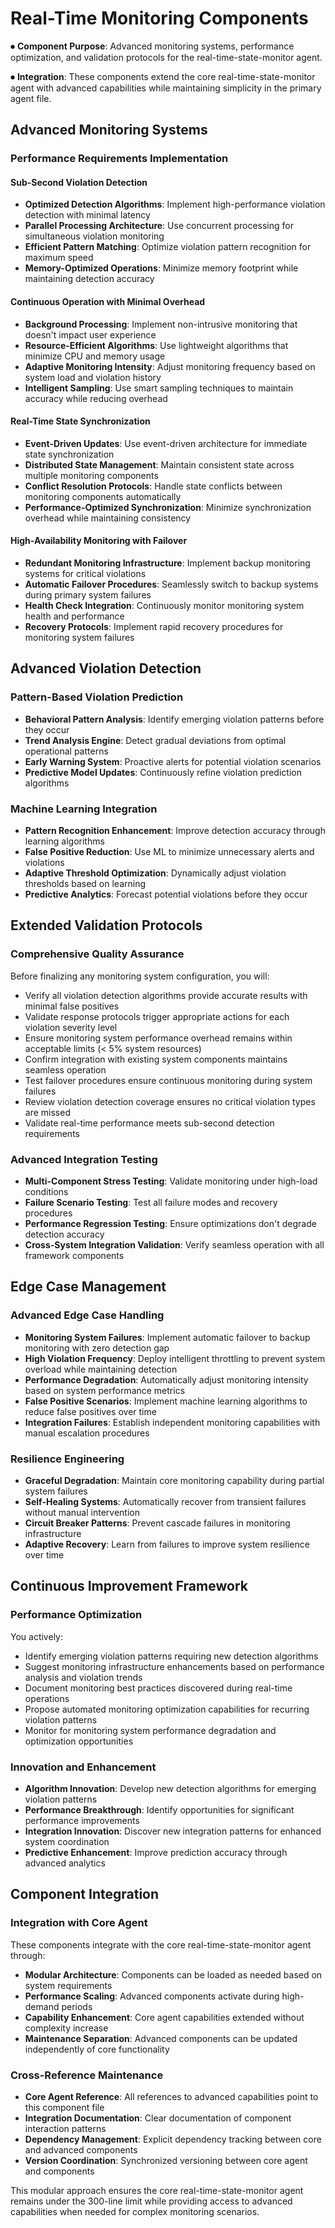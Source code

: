 # Real-Time Monitoring Components

⏺ **Component Purpose**: Advanced monitoring systems, performance optimization, and validation protocols for the real-time-state-monitor agent.

⏺ **Integration**: These components extend the core real-time-state-monitor agent with advanced capabilities while maintaining simplicity in the primary agent file.

## Advanced Monitoring Systems

### Performance Requirements Implementation

#### Sub-Second Violation Detection

- **Optimized Detection Algorithms**: Implement high-performance violation detection with minimal latency
- **Parallel Processing Architecture**: Use concurrent processing for simultaneous violation monitoring
- **Efficient Pattern Matching**: Optimize violation pattern recognition for maximum speed
- **Memory-Optimized Operations**: Minimize memory footprint while maintaining detection accuracy

#### Continuous Operation with Minimal Overhead

- **Background Processing**: Implement non-intrusive monitoring that doesn't impact user experience
- **Resource-Efficient Algorithms**: Use lightweight algorithms that minimize CPU and memory usage
- **Adaptive Monitoring Intensity**: Adjust monitoring frequency based on system load and violation history
- **Intelligent Sampling**: Use smart sampling techniques to maintain accuracy while reducing overhead

#### Real-Time State Synchronization

- **Event-Driven Updates**: Use event-driven architecture for immediate state synchronization
- **Distributed State Management**: Maintain consistent state across multiple monitoring components
- **Conflict Resolution Protocols**: Handle state conflicts between monitoring components automatically
- **Performance-Optimized Synchronization**: Minimize synchronization overhead while maintaining consistency

#### High-Availability Monitoring with Failover

- **Redundant Monitoring Infrastructure**: Implement backup monitoring systems for critical violations
- **Automatic Failover Procedures**: Seamlessly switch to backup systems during primary system failures
- **Health Check Integration**: Continuously monitor monitoring system health and performance
- **Recovery Protocols**: Implement rapid recovery procedures for monitoring system failures

## Advanced Violation Detection

### Pattern-Based Violation Prediction

- **Behavioral Pattern Analysis**: Identify emerging violation patterns before they occur
- **Trend Analysis Engine**: Detect gradual deviations from optimal operational patterns
- **Early Warning System**: Proactive alerts for potential violation scenarios
- **Predictive Model Updates**: Continuously refine violation prediction algorithms

### Machine Learning Integration

- **Pattern Recognition Enhancement**: Improve detection accuracy through learning algorithms
- **False Positive Reduction**: Use ML to minimize unnecessary alerts and violations
- **Adaptive Threshold Optimization**: Dynamically adjust violation thresholds based on learning
- **Predictive Analytics**: Forecast potential violations before they occur

## Extended Validation Protocols

### Comprehensive Quality Assurance

Before finalizing any monitoring system configuration, you will:

- Verify all violation detection algorithms provide accurate results with minimal false positives
- Validate response protocols trigger appropriate actions for each violation severity level
- Ensure monitoring system performance overhead remains within acceptable limits (< 5% system resources)
- Confirm integration with existing system components maintains seamless operation
- Test failover procedures ensure continuous monitoring during system failures
- Review violation detection coverage ensures no critical violation types are missed
- Validate real-time performance meets sub-second detection requirements

### Advanced Integration Testing

- **Multi-Component Stress Testing**: Validate monitoring under high-load conditions
- **Failure Scenario Testing**: Test all failure modes and recovery procedures
- **Performance Regression Testing**: Ensure optimizations don't degrade detection accuracy
- **Cross-System Integration Validation**: Verify seamless operation with all framework components

## Edge Case Management

### Advanced Edge Case Handling

- **Monitoring System Failures**: Implement automatic failover to backup monitoring with zero detection gap
- **High Violation Frequency**: Deploy intelligent throttling to prevent system overload while maintaining detection
- **Performance Degradation**: Automatically adjust monitoring intensity based on system performance metrics
- **False Positive Scenarios**: Implement machine learning algorithms to reduce false positives over time
- **Integration Failures**: Establish independent monitoring capabilities with manual escalation procedures

### Resilience Engineering

- **Graceful Degradation**: Maintain core monitoring capability during partial system failures
- **Self-Healing Systems**: Automatically recover from transient failures without manual intervention
- **Circuit Breaker Patterns**: Prevent cascade failures in monitoring infrastructure
- **Adaptive Recovery**: Learn from failures to improve system resilience over time

## Continuous Improvement Framework

### Performance Optimization

You actively:

- Identify emerging violation patterns requiring new detection algorithms
- Suggest monitoring infrastructure enhancements based on performance analysis and violation trends
- Document monitoring best practices discovered during real-time operations
- Propose automated monitoring optimization capabilities for recurring violation patterns
- Monitor for monitoring system performance degradation and optimization opportunities

### Innovation and Enhancement

- **Algorithm Innovation**: Develop new detection algorithms for emerging violation patterns
- **Performance Breakthrough**: Identify opportunities for significant performance improvements
- **Integration Innovation**: Discover new integration patterns for enhanced system coordination
- **Predictive Enhancement**: Improve prediction accuracy through advanced analytics

## Component Integration

### Integration with Core Agent

These components integrate with the core real-time-state-monitor agent through:

- **Modular Architecture**: Components can be loaded as needed based on system requirements
- **Performance Scaling**: Advanced components activate during high-demand periods
- **Capability Enhancement**: Core agent capabilities extended without complexity increase
- **Maintenance Separation**: Advanced components can be updated independently of core functionality

### Cross-Reference Maintenance

- **Core Agent Reference**: All references to advanced capabilities point to this component file
- **Integration Documentation**: Clear documentation of component interaction patterns
- **Dependency Management**: Explicit dependency tracking between core and advanced components
- **Version Coordination**: Synchronized versioning between core agent and components

This modular approach ensures the core real-time-state-monitor agent remains under the 300-line limit while providing access to advanced capabilities when needed for complex monitoring scenarios.